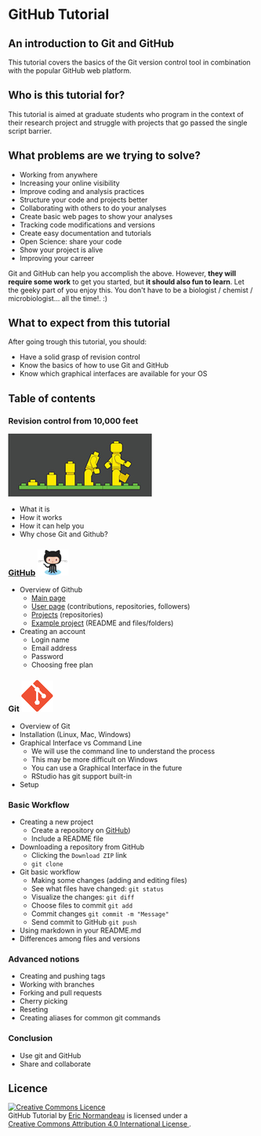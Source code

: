 # GitHub Tutorial

## An introduction to Git and GitHub
This tutorial covers the basics of the Git version control tool in combination
with the popular GitHub web platform.

## Who is this tutorial for?
This tutorial is aimed at graduate students who program in the context of their
research project and struggle with projects that go passed the single script
barrier.

## What problems are we trying to solve?
- Working from anywhere
- Increasing your online visibility
- Improve coding and analysis practices
- Structure your code and projects better
- Collaborating with others to do your analyses
- Create basic web pages to show your analyses
- Tracking code modifications and versions
- Create easy documentation and tutorials
- Open Science: share your code
- Show your project is alive
- Improving your carreer

Git and GitHub can help you accomplish the above. However, **they will require
some work** to get you started, but **it should also fun to learn**. Let the
geeky part of you enjoy this. You don't have to be a biologist / chemist /
microbiologist... all the time!. :)

## What to expect from this tutorial
After going trough this tutorial, you should:
- Have a solid grasp of revision control
- Know the basics of how to use Git and GitHub
- Know which graphical interfaces are available for your OS

## Table of contents
### Revision control from 10,000 feet

![image](images/00_ControlVersion.jpg)

- What it is
- How it works
- How it can help you
- Why chose Git and Github?

### [GitHub](files/02_github.md) ![octocat](images/Octocat_small.png)
- Overview of Github
  - [Main page](https://github.com)
  - [User page](https://github.com/enormandeau)
    (contributions, repositories, followers)
  - [Projects](https://github.com/enormandeau?tab=repositories) (repositories)
  - [Example project](https://github.com/enormandeau/meditation-timer)
    (README and files/folders)
- Creating an account
  - Login name
  - Email address
  - Password
  - Choosing free plan

### Git ![octocat](images/git_logo.png)
- Overview of Git
- Installation (Linux, Mac, Windows)
- Graphical Interface vs Command Line
  - We will use the command line to understand the process
  - This may be more difficult on Windows
  - You can use a Graphical Interface in the future
  - RStudio has git support built-in
- Setup

### Basic Workflow
- Creating a new project
  - Create a repository on [GitHub](https://github.com))
  - Include a README file
- Downloading a repository from GitHub
  - Clicking the `Download ZIP` link
  - `git clone`
- Git basic workflow
  - Making some changes (adding and editing files)
  - See what files have changed: `git status`
  - Visualize the changes: `git diff`
  - Choose files to commit `git add`
  - Commit changes `git commit -m "Message"`
  - Send commit to GitHub `git push`
- Using markdown in your README.md
- Differences among files and versions

### Advanced notions
- Creating and pushing tags
- Working with branches
- Forking and pull requests
- Cherry picking
- Reseting
- Creating aliases for common git commands

### Conclusion
- Use git and GitHub
- Share and collaborate

## Licence
<a rel="license" href="http://creativecommons.org/licenses/by/4.0/"><img
  alt="Creative Commons Licence" style="border-width:0"
  src="https://i.creativecommons.org/l/by/4.0/88x31.png" /></a><br/><span
  xmlns:dct="http://purl.org/dc/terms/" href="http://purl.org/dc/dcmitype/Text"
  property="dct:title" rel="dct:type">GitHub Tutorial</span> by <a
  xmlns:cc="http://creativecommons.org/ns#"
  href="https://github.com/enormandeau/github_tutorial"
  property="cc:attributionName" rel="cc:attributionURL">Eric Normandeau</a> is
  licensed under a <br/><a rel="license"
  href="http://creativecommons.org/licenses/by/4.0/">Creative Commons Attribution
  4.0 International License
  </a>.

